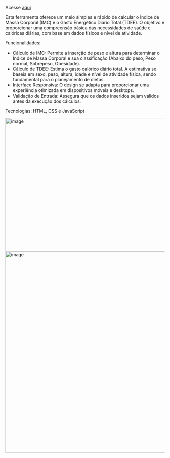 Acesse [aqui](https://liviavieiramendes.github.io/IMC-e-TDEE/)

Esta ferramenta oferece um meio simples e rápido de calcular o Índice de Massa Corporal (IMC) e o Gasto Energético Diário Total (TDEE). O objetivo é proporcionar uma compreensão básica das necessidades de saúde e calóricas diárias, com base em dados físicos e nível de atividade.

Funcionalidades:
- Cálculo de IMC: Permite a inserção de peso e altura para determinar o Índice de Massa Corporal e sua classificação (Abaixo do peso, Peso normal, Sobrepeso, Obesidade).
- Cálculo de TDEE: Estima o gasto calórico diário total. A estimativa se baseia em sexo, peso, altura, idade e nível de atividade física, sendo fundamental para o planejamento de dietas.
- Interface Responsiva: O design se adapta para proporcionar uma experiência otimizada em dispositivos móveis e desktops.
- Validação de Entrada: Assegura que os dados inseridos sejam válidos antes da execução dos cálculos.

Tecnologias: HTML, CSS e JavaScript

<img width="727" height="422" alt="image" src="https://github.com/user-attachments/assets/21fde946-c56f-4365-93ff-6416208ea1e4" />
<img width="759" height="638" alt="image" src="https://github.com/user-attachments/assets/e7bf8674-89c1-422b-8d22-db30c6a00ec5" />
